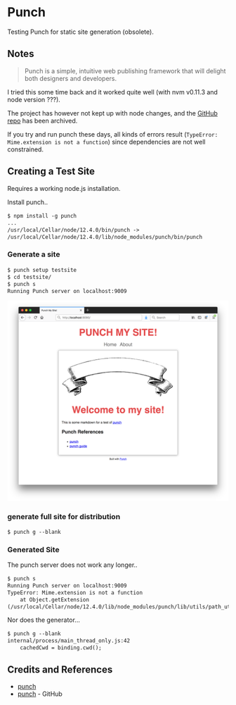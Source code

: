 # Punch

Testing Punch for static site generation (obsolete).

## Notes

> Punch is a simple, intuitive web publishing framework that will delight both designers and developers.

I tried this some time back and it worked quite well (with nvm v0.11.3 and node version ???).

The project has however not kept up with node changes, and the [GitHub repo](https://github.com/laktek/punch) has been archived.

If you try and run punch these days, all kinds of errors result (`TypeError: Mime.extension is not a function`)
since dependencies are not well constrained.

## Creating a Test Site

Requires a working node.js installation.

Install punch..

```
$ npm install -g punch
...
/usr/local/Cellar/node/12.4.0/bin/punch -> /usr/local/Cellar/node/12.4.0/lib/node_modules/punch/bin/punch
```

### Generate a site

```
$ punch setup testsite
$ cd testsite/
$ punch s
Running Punch server on localhost:9009

```

![testsite_home](./assets/testsite_home.png?raw=true)


### generate full site for distribution

```
$ punch g --blank
```

### Generated Site

The punch server does not work any longer..
```
$ punch s
Running Punch server on localhost:9009
TypeError: Mime.extension is not a function
    at Object.getExtension (/usr/local/Cellar/node/12.4.0/lib/node_modules/punch/lib/utils/path_utils.js:18:43)

```

Nor does the generator...

```
$ punch g --blank
internal/process/main_thread_only.js:42
    cachedCwd = binding.cwd();
```

## Credits and References

* [punch](http://laktek.github.io/punch/)
* [punch](https://github.com/laktek/punch) - GitHub
